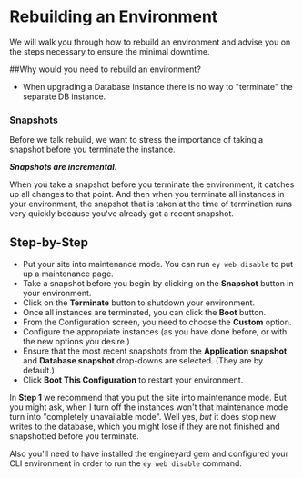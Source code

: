 # Rebuilding an Environment

We will walk you through how to rebuild an environment and advise you on the steps necessary to ensure the minimal downtime.

##Why would you need to rebuild an environment?

  * When upgrading a Database Instance there is no way to "terminate" the separate DB instance.

### Snapshots

Before we talk rebuild, we want to stress the importance of taking a snapshot before you terminate the instance.

***Snapshots are incremental.***

When you take a snapshot before you terminate the environment, it catches up all changes to that point.  And then when you terminate all instances in your environment, the snapshot that is taken at the time of termination runs very quickly because you've already got a recent snapshot.

## Step-by-Step

  - Put your site into maintenance mode.  You can run `ey web disable` to put up a maintenance page.
  - Take a snapshot before you begin by clicking on the **Snapshot** button in your environment.  
  - Click on the **Terminate** button to shutdown your environment.
  - Once all instances are terminated, you can click the **Boot** button.
  - From the Configuration screen, you need to choose the **Custom** option.
  - Configure the appropriate instances (as you have done before, or with the new options you desire.)
  - Ensure that the most recent snapshots from the **Application snapshot** and **Database snapshot** drop-downs are selected.  (They are by default.)
  - Click **Boot This Configuration** to restart your environment.

In **Step 1** we recommend that you put the site into maintenance mode.  But you might ask, when I turn off the instances won't that maintenance mode turn into "completely unavailable mode".  Well yes, *but* it does stop new writes to the database, which you might lose if they are not finished and snapshotted before you terminate.

Also you'll need to have installed the engineyard gem and configured your CLI environment in order to run the `ey web disable` command.
